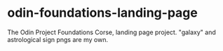 # odin-foundations-landing-page

The Odin Project Foundations Corse, landing page project.
"galaxy" and astrological sign pngs are my own.